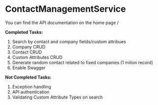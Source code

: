 # ContactManagementService
You can find the API documentation on the home page /

**Completed Tasks:**
1. Search by contact and company fields/custom attribues
2. Company CRUD
3. Contact CRUD
4. Custom Attributes CRUD
6. Generate random contact related to fixed companies (1 milion record) 
7. Enable Swagger

**Not Completed Tasks:**
1. Exception handling
2. API authentication
3. Validating Custom Attribute Types on search
